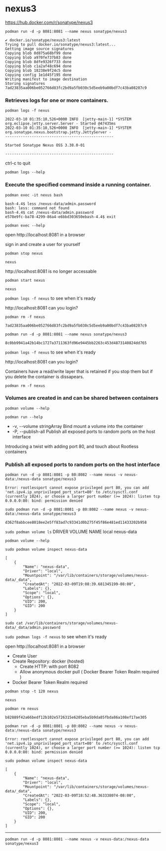 # nexus3

https://hub.docker.com/r/sonatype/nexus3

`podman run -d -p 8081:8081 --name nexus sonatype/nexus3`
```
✔ docker.io/sonatype/nexus3:latest
Trying to pull docker.io/sonatype/nexus3:latest...
Getting image source signatures
Copying blob 0d875a68bf99 done  
Copying blob a970fe737b83 done  
Copying blob 8dfe9326f733 done  
Copying blob c1a2af48c694 done  
Copying blob 18238e9f24c5 done  
Copying config 1e1d45f195 done  
Writing manifest to image destination
Storing signatures
7ad23835aa006be052766d83fc2bd9a5fb030c5d5eeb9a00bdf7c43ba08207c9
```
### Retrieves logs for one or more containers.
`podman logs -f nexus`
```
2022-03-10 01:35:10,526+0000 INFO  [jetty-main-1] *SYSTEM org.eclipse.jetty.server.Server - Started @47435ms
2022-03-10 01:35:10,526+0000 INFO  [jetty-main-1] *SYSTEM org.sonatype.nexus.bootstrap.jetty.JettyServer - 
-------------------------------------------------

Started Sonatype Nexus OSS 3.38.0-01

-------------------------------------------------
```
ctrl-c to quit

`podman logs --help`
### Execute the specified command inside a running container.
`podman exec -it nexus bash`
```
bash-4.4$ less /nexus-data/admin.password 
bash: less: command not found
bash-4.4$ cat /nexus-data/admin.password 
e578e9fc-ba78-4299-86a4-e6bbd303650ebash-4.4$ exit
```
`podman exec --help`

open http://localhost:8081 in a browser

sign in and create a user for yourself

`podman stop nexus`
```
nexus
```
http://localhost:8081 is no longer accessable

`podman start nexus`
```
nexus
```

`podman logs -f nexus` to see when it's ready

http://localhost:8081 can you login?

`podman rm -f nexus`
```
7ad23835aa006be052766d83fc2bd9a5fb030c5d5eeb9a00bdf7c43ba08207c9
```

`podman run -d -p 8081:8081 --name nexus sonatype/nexus3`
```
8c0bb9941a42b14bc1727a3711363fd96e9445bb2263c453d4873140824dd765
```
`podman logs -f nexus` to see when it's ready

http://localhost:8081 can you login?

Containers have a read/write layer that is retained if you stop them but if you delete the container is dissapears.

`podman rm -f nexus`

### Volumes are created in and can be shared between containers
`podman volume --help`

`podman run --help`
-  -v, --volume stringArray     Bind mount a volume into the container
-  -P, --publish-all            Publish all exposed ports to random ports on the host interface


Introducing a twist with adding port 80, and touch about Rootless containers 

### Publish all exposed ports to random ports on the host interface
`podman run -d -p 8081:8081 -p 80:8082 --name nexus -v nexus-data:/nexus-data sonatype/nexus3`
```
Error: rootlessport cannot expose privileged port 80, you can add 'net.ipv4.ip_unprivileged_port_start=80' to /etc/sysctl.conf (currently 1024), or choose a larger port number (>= 1024): listen tcp 0.0.0.0:80: bind: permission denied
```
`sudo podman run -d -p 8081:8081 -p 80:8082 --name nexus -v nexus-data:/nexus-data sonatype/nexus3`
```
d362f8abbcee8018ee2e5ff83ad7c93341d0b275f45f86e481ed11433202b958
```

`sudo podman volume ls`
DRIVER      VOLUME NAME
local       nexus-data

`podman volume --help`

`sudo podman volume inspect nexus-data`
```
[
    {
        "Name": "nexus-data",
        "Driver": "local",
        "Mountpoint": "/var/lib/containers/storage/volumes/nexus-data/_data",
        "CreatedAt": "2022-03-09T19:08:39.681345199-08:00",
        "Labels": {},
        "Scope": "local",
        "Options": {},
        "UID": 200,
        "GID": 200
    }
]
```
`sudo cat /var/lib/containers/storage/volumes/nexus-data/_data/admin.password`

`sudo podman logs -f nexus` to see when it's ready

open http://localhost:8081 in a browser

- Create User
- Create Repository: docker (hosted)
  - Create HTTP: with port 8082
  - Allow anonymous docker pull ( Docker Bearer Token Realm required )
- Docker Bearer Token Realm required




`podman stop -t 120 nexus`
```
nexus
```
`podman rm nexus`
```
b82889f42a66bedf12b102e5726315e6205eba5b9da85fbda86a108ef17ae305
```


`podman run -d -p 8081:8081 -p 80:8082 --name nexus -v nexus-data:/nexus-data sonatype/nexus3`
```
Error: rootlessport cannot expose privileged port 80, you can add 'net.ipv4.ip_unprivileged_port_start=80' to /etc/sysctl.conf (currently 1024), or choose a larger port number (>= 1024): listen tcp 0.0.0.0:80: bind: permission denied
```


`sudo podman volume inspect nexus-data`
```
[
    {
        "Name": "nexus-data",
        "Driver": "local",
        "Mountpoint": "/var/lib/containers/storage/volumes/nexus-data/_data",
        "CreatedAt": "2022-03-09T18:52:48.363338074-08:00",
        "Labels": {},
        "Scope": "local",
        "Options": {},
        "UID": 200,
        "GID": 200
    }
]
```






_____________________________________________________

`podman run -d -p 8081:8081 --name nexus -v nexus-data:/nexus-data sonatype/nexus3`

